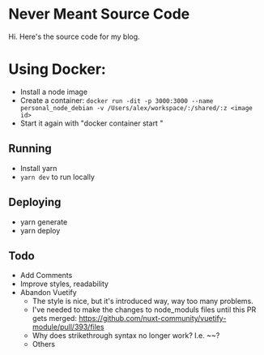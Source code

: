 # Never Meant Source Code
Hi. Here's the source code for my blog.

# Using Docker:
- Install a node image
- Create a container: `docker run -dit -p 3000:3000 --name personal_node_debian -v /Users/alex/workspace/:/shared/:z <image id>`
- Start it again with "docker container start <container id> "

## Running
- Install yarn
- `yarn dev` to run locally


## Deploying
- yarn generate
- yarn deploy

## Todo
- Add Comments
- Improve styles, readability
- Abandon Vuetify
  - The style is nice, but it's introduced way, way too many problems.
  - I've needed to make the changes to node_moduls files until this PR gets merged: https://github.com/nuxt-community/vuetify-module/pull/393/files
  - Why does strikethrough syntax no longer work? I.e. ~~?
  - Others